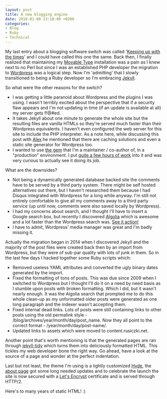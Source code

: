 ```yaml
---
layout: post
title: A new blogging engine
date: 2018-01-08 23:18:00 +0200
categories:
- Blog
- Ruby
- Technical
---
```

My last entry about a blogging software switch was called '[Keeping up with the times](http://www.rusiczki.net/2009/04/02/keeping-up-with-the-times/)' and I could have called this one the same. Back then, I finally realized that maintaining my [Movable Type](https://www.movabletype.org/) installation was a pain as I knew next to no Perl but since I was an established PHP developer the migration to [Wordpress](https://wordpress.org/) was a logical step. Now I'm 'admitting' that I slowly transitioned to being a Ruby developer so I'm embracing [Jekyll](https://jekyllrb.com/).

So what were the other reasons for the switch?

* I was getting a little paranoid about Wordpress and the plugins I was using. I wasn't terribly excited about the perspective that if a security flaw appears and I'm not updating in time (if an update is available at all) my server gets f!@#ed.
* It takes Jekyll about one minute to generate the whole site but the resulting files are vanilla HTMLs so they're served much faster than their Wordpress equivalents. I haven't even configured the web server for this site to include the PHP interpreter. As a note here, while discussing this post with [Alex](http://dordeduca.ro) he mentioned that there are caching solutions and even a static site generator for Wordpress too.
* I wanted to use [the gem](https://github.com/matthodan/jekyll-asset-pipeline) that I'm a maintainer / co-author of, in a "production" environment. I put [quite a few hours of work](http://www.rusiczki.net/2017/12/27/my-adventures-in-social-coding/) into it and was very curious to actually see it doing its job.

What are the downsides?

* Not being a dynamically generated database backed site the comments have to be served by a third party system. There might be self hosted alternatives out there, but I haven't researched them because I had Disqus integrated with Wordpress for a long while anyway. I'm still not entirely comfortable to give all my comments away to a third party service (up until now, comments were also saved locally by Wordpress).
* I had my concerns about search, and I thought I'll have to insert a Google search box, but recently I discovered [Algolia](https://www.algolia.com/) which is awesome and a lot faster than the Wordpress search was. [See it action!](https://www.rusiczki.net/search/)
* I have to admit, Wordpress' media manager was great and I'm badly missing it.

Actually the migration began in 2014 when I discovered Jekyll and the majority of the post files were created back then by an import from Wordpress, but they were of sub-par quality with lots of junk in them. So in the last few days I hacked together some Ruby scripts which:

* Removed useless YAML attributes and converted the ugly binary dates generated by the import.
* Fixed the formatting of tons of posts. This was due since 2009 when I switched to Wordpress but I thought I'll do it on a need by need basis as I stumble upon posts with broken formatting. Which I did, but it wasn't nearly enough. It was the Algolia search that prompted me to do this whole clean-up as my unformatted older posts were generated as one long paragraph and the indexer wasn't accepting them.
* Fixed internal dead links. Lots of posts were still containing links to other posts using the old permalink style - /blog/archives/year/month/day/post_name. Now they all point to the correct format - /year/month/day/post-name/.
* Updated links to assets which were moved to content.rusiczki.net.

Another point that's worth mentioning is that the generated pages are ran through [jekyll-tidy](https://github.com/apsislabs/jekyll-tidy) which turns them into deliciously formatted HTML. This tickles my web developer bone the right way. Go ahead, have a look at the source of a page and wonder at the perfect indentation.

Last but not least, the theme I'm using is a lightly customized [Hyde](https://github.com/poole/hyde), the [about page](https://www.rusiczki.net/about/) got some long needed updates and to celebrate the launch the site is now secured with a [Let's Encrypt](https://letsencrypt.org/) certificate and is served through HTTP/2.

Here's to many years of static HTML! :)
